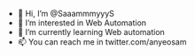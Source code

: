 - 👋 Hi, I’m @SaaammmyyyS
- 👀 I’m interested in Web Automation
- 🌱 I’m currently learning Web automation
- 📫 You can reach me in twitter.com/anyeosam

<!---
SaaammmyyyS/SaaammmyyyS is a ✨ special ✨ repository because its `README.md` (this file) appears on your GitHub profile.
You can click the Preview link to take a look at your changes.
--->
